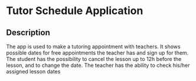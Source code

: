 # Tutor Schedule Application

## Description

The app is used to make a tutoring appointment with teachers. It shows possible dates for free appointments the teacher has and sign up for them. The student has the possibility to cancel the lesson up to 12h before the lesson, and to change the date. The teacher has the ability to check his/her assigned lesson dates

